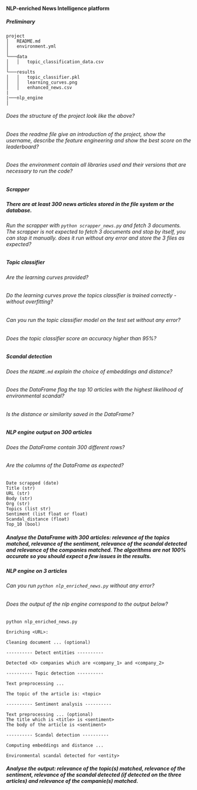 #### NLP-enriched News Intelligence platform

##### Preliminary

```
project
│   README.md
│   environment.yml
│
└───data
│   │   topic_classification_data.csv
│
└───results
│   │   topic_classifier.pkl
│   │   learning_curves.png
│   │   enhanced_news.csv
|
|───nlp_engine
│

```

###### Does the structure of the project look like the above?

###### Does the readme file give an introduction of the project, show the username, describe the feature engineering and show the best score on the leaderboard?

###### Does the environment contain all libraries used and their versions that are necessary to run the code?

##### Scrapper

##### There are at least 300 news articles stored in the file system or the database.

###### Run the scrapper with `python scrapper_news.py` and fetch 3 documents. The scrapper is not expected to fetch 3 documents and stop by itself, you can stop it manually. does it run without any error and store the 3 files as expected?

##### Topic classifier

###### Are the learning curves provided?

###### Do the learning curves prove the topics classifier is trained correctly - without overfitting?

###### Can you run the topic classifier model on the test set without any error?

###### Does the topic classifier score an accuracy higher than 95%?

##### Scandal detection

###### Does the `README.md` explain the choice of embeddings and distance?

###### Does the DataFrame flag the top 10 articles with the highest likelihood of environmental scandal?

###### Is the distance or similarity saved in the DataFrame?

##### NLP engine output on 300 articles

###### Does the DataFrame contain 300 different rows?

###### Are the columns of the DataFrame as expected?

```
Date scrapped (date)
Title (str)
URL (str)
Body (str)
Org (str)
Topics (list str)
Sentiment (list float or float)
Scandal_distance (float)
Top_10 (bool)

```

##### Analyse the DataFrame with 300 articles: relevance of the topics matched, relevance of the sentiment, relevance of the scandal detected and relevance of the companies matched. The algorithms are not 100% accurate so you should expect a few issues in the results.

##### NLP engine on 3 articles

###### Can you run `python nlp_enriched_news.py` without any error?

###### Does the output of the nlp engine correspond to the output below?

```prompt
python nlp_enriched_news.py

Enriching <URL>:

Cleaning document ... (optional)

---------- Detect entities ----------

Detected <X> companies which are <company_1> and <company_2>

---------- Topic detection ----------

Text preprocessing ...

The topic of the article is: <topic>

---------- Sentiment analysis ----------

Text preprocessing ... (optional)
The title which is <title> is <sentiment>
The body of the article is <sentiment>

---------- Scandal detection ----------

Computing embeddings and distance ...

Environmental scandal detected for <entity>
```

##### Analyse the output: relevance of the topic(s) matched, relevance of the sentiment, relevance of the scandal detected (if detected on the three articles) and relevance of the companie(s) matched.
